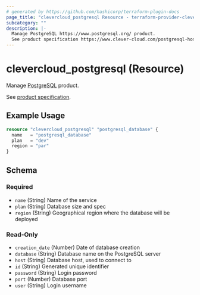 ```yaml
---
# generated by https://github.com/hashicorp/terraform-plugin-docs
page_title: "clevercloud_postgresql Resource - terraform-provider-clevercloud"
subcategory: ""
description: |-
  Manage PostgreSQL https://www.postgresql.org/ product.
  See product specification https://www.clever-cloud.com/postgresql-hosting/.
---
```


# clevercloud_postgresql (Resource)

Manage [PostgreSQL](https://www.postgresql.org/) product.

See [product specification](https://www.clever-cloud.com/postgresql-hosting/).

## Example Usage

```terraform
resource "clevercloud_postgresql" "postgresql_database" {
  name   = "postgresql_database"
  plan   = "dev"
  region = "par"
}
```

<!-- schema generated by tfplugindocs -->
## Schema

### Required

- `name` (String) Name of the service
- `plan` (String) Database size and spec
- `region` (String) Geographical region where the database will be deployed

### Read-Only

- `creation_date` (Number) Date of database creation
- `database` (String) Database name on the PostgreSQL server
- `host` (String) Database host, used to connect to
- `id` (String) Generated unique identifier
- `password` (String) Login password
- `port` (Number) Database port
- `user` (String) Login username


